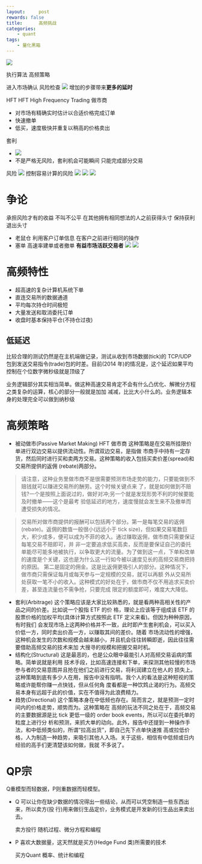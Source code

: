 ```yaml
---
layout:     post
rewards: false
title:      高频挑战
categories:
    - quant
tags:
    - 量化黑箱
---
```


![](https://cdn.jsdelivr.net/gh/631068264/img/006tNbRwgy1fv7q77x2n3j313w14m4cq.jpg)

执行算法 高频策略

进入市场确认 风险检查
![](https://cdn.jsdelivr.net/gh/631068264/img/006tNbRwgy1fv7r2s93rkj31k00ewq7f.jpg)
增加的步骤带来**更多的延时**

HFT HFT High Frequency Trading
做市商 
- 对市场有精确实时估计以合适价格完成订单
- 快速撤单
- 低买，速度极快并重复以稍高的价格卖出

套利
- ![](https://cdn.jsdelivr.net/gh/631068264/img/006tNbRwgy1fv816sh9anj31kw0e4dn8.jpg)
- 不是严格无风险，套利机会可能瞬间 只能完成部分交易

风险
![](https://cdn.jsdelivr.net/gh/631068264/img/006tNbRwgy1fv82hzz12yj31kw0l6ak8.jpg)
控制容易计算的风险
![](https://cdn.jsdelivr.net/gh/631068264/img/006tNbRwgy1fv82ovfwkwj31j81b4tw2.jpg)
![](https://cdn.jsdelivr.net/gh/631068264/img/006tNbRwgy1fv899ucsnej31cy0m8k06.jpg)
![](https://cdn.jsdelivr.net/gh/631068264/img/006tNbRwgy1fv89c7jfyrj31cg12qww7.jpg)


# 争论
承担风险才有的收益 不叫不公平
在其他拥有相同想法的人之前获得头寸 保持获利退出头寸

- 老鼠仓
利用客户订单信息 在客户之前进行相同的操作
- 塞单
高速率建单或者撤单  **有益市场活跃交易者**
![](https://cdn.jsdelivr.net/gh/631068264/img/006tNbRwgy1fv8w3ffgrdj31kw0flwng.jpg)
![](https://cdn.jsdelivr.net/gh/631068264/img/006tNbRwgy1fv8w3o1kldj31kw09udlf.jpg)


# 高频特性
- 超高速的复杂计算机系统下单
- 直连交易所的数据通道
- 平均每次持仓时间极短
- 大量发送和取消委托订单
- 收盘时基本保持平仓(不持仓过夜)

## 低延迟
比较合理的测试仍然是在主机端做记录，测试从收到市场数据(tick)的 TCP/UDP 包到发送交易指令(trade)包的时差。目前(2014 年)的情况是，这个延迟如果平均控制在个位数字微秒级就是顶级了

业务逻辑部分其实相当简单。做这种高速交易肯定不会有什么凸优化、解微分方程之类复杂的运算，核心的部分一般就是加加 减减，比比大小什么的。业务逻辑本身的处理完全可以做到纳秒级

# 高频策略
 - 被动做市(Passive Market Making)
  HFT 做市商
  这种策略是在交易所挂限价单进行双边交易以提供流动性。所谓双边交易，是指做 市商手中持有一定存货，然后同时进行买和卖两方交易。这种策略的收入包括买卖价差(spread)和交易所提供的返佣 (rebate)两部分。

>请注意，这种业务里做市商不是很需要预测市场走势的能力，只要能做到不赔钱就可以赚进交易所的酬劳。这个时候关键点来 了，就是如何做到不赔钱?一个是按照上面说过的，做好对冲;另一个就是发现形势不利的时候要能及时撤单——这个是最考 验低延迟的地方，速度慢就会发生来不及撤单而遭受损失的情况。

>交易所对做市商提供的报酬可以包括两个部分。第一是每笔交易的返佣(rebate)。返佣的数值一般很小(远远小于 tick size)，但如果交易笔数巨大，积少成多，便可以成为不菲的收入。通过赚取返佣，做市商只需要保证每笔交易不赔即可，并 非一定要追求低买高卖，反而是要保证自己的委托单能尽可能多地被执行，以争取更大的流量。为了做到这一点，下单和改单 的速度是个关键，这也是为什么这一行如今被以速度见长的高频交易商把持的原因。
第二是固定的佣金。这是比返佣更吸引人的部分。这种情况下，做市商只需保证每月或每天参与一定规模的交易，就可以再额 外从交易所处获取一笔不小的收入。这种模式的好处在于，做市商不仅不用追求买卖价差，甚至连流量也不需争抢，只要完成 限定的额度即可，难度大大降低。


- 套利(Arbitrage) 
  这个策略应该是大家比较熟悉的，就是看两种高相关性的产品之间的价差。比如说一个股指 ETF 的价 格，理论上应该等于组成该 ETF 的股票价格的加权平均(具体计算方式按照此 ETF 定义来看)。但因为种种原因，有时我们 会发现市场上这两种价格并不一致，此时即产生套利机会，可以买入价低一方，同时卖出价高一方，以赚取其间的差价。随着 市场流动性的增强，这种机会发生的次数和规模会越来越小，并且机会往往转瞬即逝，因此往往需要借助高频交易的技术来加 大搜寻的规模和把握交易时机。
- 结构化(Structural)
  这是最恶的，也是公众眼中最能引人对高频交易诟病的策略。简单说就是利用 技术手段，比如高速连接和下单，来探测其他较慢的市场参与者的交易意图并且抢在他们之前进行交易，将利润建立在他人的 损失上。这种策略到底有多少人在用，报告中没有指明。我个人的看法是这种短视的策略或许能帮你赚一点快钱，但从任何角 度看都是一种饮鸩止渴的行为。高频交易本身有远超于此的价值，实在不值得为此浪费精力。
- 趋势(Directional)
  这个策略本身在中低频也存在。简而言之，就是预测一定时间内的价格走势，顺势而为。这种策略在 高频的玩法不同之处在于，高频交易的主要数据源是比 tick 更低一级的 order book events，所以可以在委托单的粒度上进行分 析和预测，来抓大单的动向。此外，报告中还提到一种操作手法，和中低频类似的，所谓“拉高出货”，即自己先下点单快速推 高或拉低价格，人为制造一种趋势，来吸引其他人入场。关于这些，相信有中低频或日内经验的高手们更清楚该如何做，我就 不多说了。

# QP宗
Q重模型而轻数据，P则重数据而轻模型。

- Q 
  可以让你在缺少数据的情况得出一些结论，从而可以凭空制造一些东西出来，所以卖方(投 行)用来做衍生品定价，业务模式是开发新的衍生品出来卖出去。

  卖方投行
  随机过程、微分方程和编程

- P
  喜欢大数据量，这天然就是买方(Hedge Fund 类)所需要的技术

  买方Quant 
  概率、统计和编程